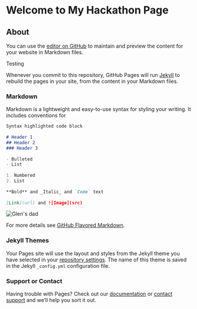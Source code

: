 
# Welcome to My Hackathon Page
 
## About
 
You can use the [editor on GitHub](https://github.com/ssternAFSE/ssternAFSE.github.io/edit/master/index.md) to maintain and preview the content for your website in Markdown files.
 
Testing
 
Whenever you commit to this repository, GitHub Pages will run [Jekyll](https://jekyllrb.com/) to rebuild the pages in your site, from the content in your Markdown files.
 
### Markdown
 
Markdown is a lightweight and easy-to-use syntax for styling your writing. It includes conventions for
 
```markdown
Syntax highlighted code block
 
# Header 1
## Header 2
### Header 3
 
- Bulleted
- List
 
1. Numbered
2. List
 
**Bold** and _Italic_ and `Code` text
 
[Link](url) and ![Image](src)
```
 ![Glen's dad](https://i.ytimg.com/vi/DOr-5qDlgcY/maxresdefault.jpg)
 
 
For more details see [GitHub Flavored Markdown](https://guides.github.com/features/mastering-markdown/).
 
### Jekyll Themes
 
Your Pages site will use the layout and styles from the Jekyll theme you have selected in your [repository settings](https://github.com/ssternAFSE/ssternAFSE.github.io/settings). The name of this theme is saved in the Jekyll `_config.yml` configuration file.
 
### Support or Contact
 
Having trouble with Pages? Check out our [documentation](https://help.github.com/categories/github-pages-basics/) or [contact support](https://github.com/contact) and we’ll help you sort it out.
 
 

